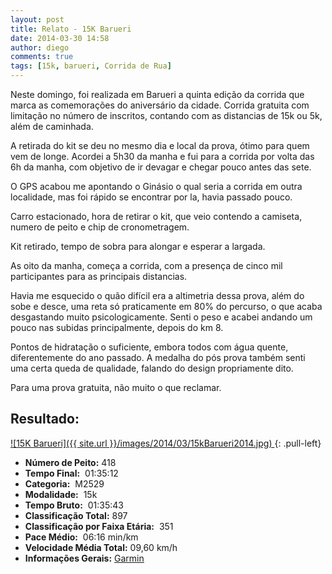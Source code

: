 ```yaml
---
layout: post
title: Relato - 15K Barueri
date: 2014-03-30 14:58
author: diego
comments: true
tags: [15k, barueri, Corrida de Rua]
---
```

Neste domingo, foi realizada em Barueri a quinta edição da corrida que marca as comemorações do aniversário da cidade. Corrida gratuita com limitação no número de inscritos, contando com as distancias de 15k ou 5k, além de caminhada.

A retirada do kit se deu no mesmo dia e local da prova, ótimo para quem vem de longe. Acordei a 5h30 da manha e fui para a corrida por volta das 6h da manha, com objetivo de ir devagar e chegar pouco antes das sete.

O GPS acabou me apontando o Ginásio o qual seria a corrida em outra localidade, mas foi rápido se encontrar por la, havia passado pouco.

Carro estacionado, hora de retirar o kit, que veio contendo a camiseta, numero de peito e chip de cronometragem. 

Kit retirado, tempo de sobra para alongar e esperar a largada.

As oito da manha, começa a corrida, com a presença de cinco mil participantes para as principais distancias.

Havia me esquecido o quão difícil era a altimetria dessa prova, além do sobe e desce, uma reta só praticamente em 80% do percurso, o que acaba desgastando muito psicologicamente. Senti o peso e acabei andando um pouco nas subidas principalmente, depois do km 8.

Pontos de hidratação o suficiente, embora todos com água quente, diferentemente do ano passado. A medalha do pós prova também senti uma certa queda de qualidade, falando do design propriamente dito. 

Para uma prova gratuita, não muito o que reclamar.

## Resultado:

<a href="/images/2014/03/15kBarueri2014_big.jpg">
![15K Barueri]({{ site.url }}/images/2014/03/15kBarueri2014.jpg)
</a>
{: .pull-left}

* **Número de Peito:**  418
* **Tempo Final:**  01:35:12
* **Categoria:**  M2529
* **Modalidade:**  15k
* **Tempo Bruto:**  01:35:43
* **Classificação Total:**  897
* **Classificação por Faixa Etária:**  351
* **Pace Médio:**  06:16 min/km
* **Velocidade Média Total:**  09,60 km/h
* **Informações Gerais:** <a href="http://connect.garmin.com/activity/470432468" target="_blank">Garmin</a>
